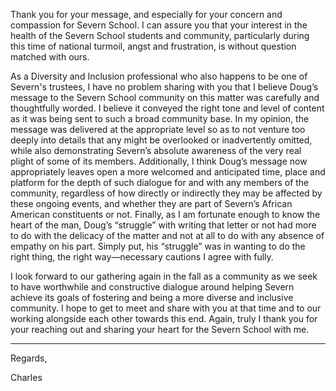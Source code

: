 Thank you for your message, and especially for your concern and compassion for Severn School. I can assure you that your interest in the health of the Severn School students and community, particularly during this time of national turmoil, angst and frustration, is without question matched with ours.

As a Diversity and Inclusion professional who also happens to be one of Severn's trustees, I have no problem sharing with you that I believe Doug’s message to the Severn School community on this matter was carefully and thoughtfully worded. I believe it conveyed the right tone and level of content as it was being sent to such a broad community base. In my opinion, the message was delivered at the appropriate level so as to not venture too deeply into details that any might be overlooked or inadvertently omitted, while also demonstrating Severn’s absolute awareness of the very real plight of some of its members. Additionally, I think Doug’s message now appropriately leaves open a more welcomed and anticipated time, place and platform for the depth of such dialogue for and with any members of the community, regardless of how directly or indirectly they may be affected by these ongoing events, and whether they are part of Severn’s African American constituents or not. Finally, as I am fortunate enough to know the heart of the man, Doug’s “struggle” with writing that letter or not had more to do with the delicacy of the matter and not at all to do with any absence of empathy on his part. Simply put, his “struggle” was in wanting to do the right thing, the right way—necessary cautions I agree with fully.

I look forward to our gathering again in the fall as a community as we seek to have worthwhile and constructive dialogue around helping Severn achieve its goals of fostering and being a more diverse and inclusive community. I hope to get to meet and share with you at that time and to our working alongside each other towards this end. Again, truly I thank you for your reaching out and sharing your heart for the Severn School with me.

---
Regards,

Charles
